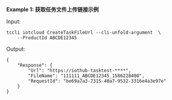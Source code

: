 **Example 1: 获取任务文件上传链接示例**



Input: 

```
tccli iotcloud CreateTaskFileUrl --cli-unfold-argument  \
    --ProductId ABCDE12345
```

Output: 
```
{
    "Response": {
        "Url": "https://iothub-tasktest-****",
        "FileName": "111111_ABCDE12345_1586228400",
        "RequestId": "be69a7a3-7315-40a7-9532-3316e4a3e97e"
    }
}
```

